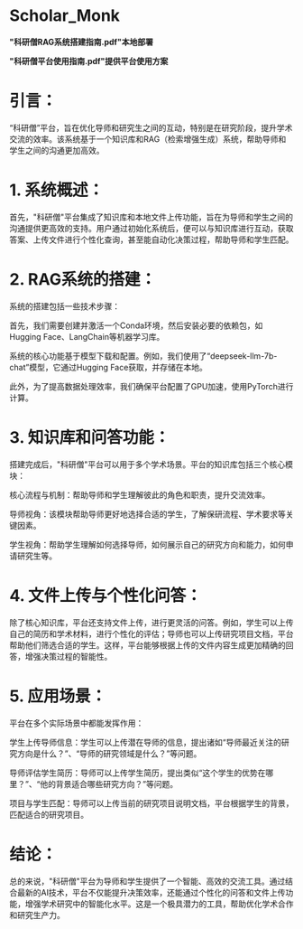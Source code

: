 # Scholar_Monk
**"科研僧RAG系统搭建指南.pdf"本地部署**

**"科研僧平台使用指南.pdf"提供平台使用方案**
# 引言：
“科研僧”平台，旨在优化导师和研究生之间的互动，特别是在研究阶段，提升学术交流的效率。该系统基于一个知识库和RAG（检索增强生成）系统，帮助导师和学生之间的沟通更加高效。

# 1. 系统概述：
首先，"科研僧"平台集成了知识库和本地文件上传功能，旨在为导师和学生之间的沟通提供更高效的支持。用户通过初始化系统后，便可以与知识库进行互动，获取答案、上传文件进行个性化查询，甚至能自动化决策过程，帮助导师和学生匹配。

# 2. RAG系统的搭建：
系统的搭建包括一些技术步骤：

首先，我们需要创建并激活一个Conda环境，然后安装必要的依赖包，如Hugging Face、LangChain等机器学习库。

系统的核心功能基于模型下载和配置。例如，我们使用了“deepseek-llm-7b-chat”模型，它通过Hugging Face获取，并存储在本地。

此外，为了提高数据处理效率，我们确保平台配置了GPU加速，使用PyTorch进行计算。

# 3. 知识库和问答功能：
搭建完成后，"科研僧"平台可以用于多个学术场景。平台的知识库包括三个核心模块：

核心流程与机制：帮助导师和学生理解彼此的角色和职责，提升交流效率。

导师视角：该模块帮助导师更好地选择合适的学生，了解保研流程、学术要求等关键因素。

学生视角：帮助学生理解如何选择导师，如何展示自己的研究方向和能力，如何申请研究生等。

# 4. 文件上传与个性化问答：
除了核心知识库，平台还支持文件上传，进行更灵活的问答。例如，学生可以上传自己的简历和学术材料，进行个性化的评估；导师也可以上传研究项目文档，平台帮助他们筛选合适的学生。这样，平台能够根据上传的文件内容生成更加精确的回答，增强决策过程的智能性。

# 5. 应用场景：
平台在多个实际场景中都能发挥作用：

学生上传导师信息：学生可以上传潜在导师的信息，提出诸如“导师最近关注的研究方向是什么？”、“导师的研究领域是什么？”等问题。

导师评估学生简历：导师可以上传学生简历，提出类似“这个学生的优势在哪里？”、“他的背景适合哪些研究方向？”等问题。

项目与学生匹配：导师可以上传当前的研究项目说明文档，平台根据学生的背景，匹配适合的研究项目。

# 结论：
总的来说，"科研僧"平台为导师和学生提供了一个智能、高效的交流工具。通过结合最新的AI技术，平台不仅能提升决策效率，还能通过个性化的问答和文件上传功能，增强学术研究中的智能化水平。这是一个极具潜力的工具，帮助优化学术合作和研究生产力。
